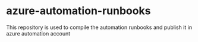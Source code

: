 # azure-automation-runbooks
This repository is used to compile the automation runbooks and publish it in azure automation account

